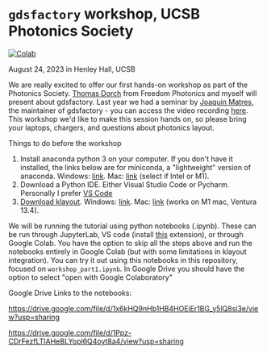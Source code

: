 # `gdsfactory` workshop, UCSB Photonics Society

[![Colab](https://colab.research.google.com/assets/colab-badge.svg)](https://colab.research.google.com/github/aisichenko/gdsfactory-workshop-ucsb)

August 24, 2023 in Henley Hall, UCSB

We are really excited to offer our first hands-on workshop as part of the Photonics Society. [Thomas Dorch](https://github.com/thomasdorch) from Freedom Photonics and myself will present about gdsfactory. Last year we had a seminar by [Joaquin Matres](https://github.com/joamatab), the maintainer of gdsfactory - you can access the video recording [here](https://www.youtube.com/watch?v=_BgVfKytcB4). This workshop we'd like to make this session hands on, so please bring your laptops, chargers, and questions about photonics layout. 

Things to do before the workshop

1. Install anaconda python 3 on your computer. If you don't have it installed, the links below are for miniconda, a "lightweight" version of anaconda. Windows: [link](https://drive.google.com/file/d/1QSFsXPuk6mxdzeQODeS05r9z_irvCWei/view?usp=sharing). Mac: [link](https://docs.conda.io/en/latest/miniconda.html) (select if Intel or M1).
2. Download a Python IDE. Either Visual Studio Code or Pycharm. Personally I prefer [VS Code](https://code.visualstudio.com/)
3. [Download klayout](https://www.klayout.de/build.html). Windows: [link](https://drive.google.com/file/d/1tlt6L-N6gBrXdL-oOzk-Xr6u5GINnUiT/view?usp=drive_link). Mac: [link](https://drive.google.com/file/d/1v42hDUQMeR0V3f9i-IJ2w1mKoyX8jX7v/view?usp=sharing) (works on M1 mac, Ventura 13.4).

We will be running the tutorial using python notebooks (.ipynb). These can be run through JupyterLab, VS code (install [this](https://marketplace.visualstudio.com/items?itemName=congyiwu.vscode-jupytext) extension), or through Google Colab. You have the option to skip all the steps above and run the notebooks entirely in Google Colab (but with some limitations in klayout integration). You can try it out using this notebooks in this repository, focused on `workshop_part1.ipynb`. In Google Drive you should have the option to select "open with Google Colaboratory"

Google Drive Links to the notebooks:

https://drive.google.com/file/d/1x6kHQ9nHb1HB4HOEiEr1BG_y5lQ8si3e/view?usp=sharing

https://drive.google.com/file/d/1Ppz-CDrFezfLTIAHeBLYopl6Q4oyt8a4/view?usp=sharing
